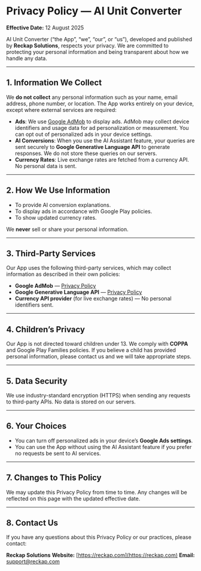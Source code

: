 # Privacy Policy — AI Unit Converter

**Effective Date:** 12 August 2025

AI Unit Converter (“the App”, “we”, “our”, or “us”), developed and published by **Reckap Solutions**, respects your privacy.
We are committed to protecting your personal information and being transparent about how we handle any data.

---

## 1. Information We Collect

We **do not collect** any personal information such as your name, email address, phone number, or location.
The App works entirely on your device, except where external services are required:

* **Ads**: We use [Google AdMob](https://policies.google.com/technologies/ads) to display ads. AdMob may collect device identifiers and usage data for ad personalization or measurement. You can opt out of personalized ads in your device settings.
* **AI Conversions**: When you use the AI Assistant feature, your queries are sent securely to **Google Generative Language API** to generate responses. We do not store these queries on our servers.
* **Currency Rates**: Live exchange rates are fetched from a currency API. No personal data is sent.

---

## 2. How We Use Information

* To provide AI conversion explanations.
* To display ads in accordance with Google Play policies.
* To show updated currency rates.

We **never** sell or share your personal information.

---

## 3. Third-Party Services

Our App uses the following third-party services, which may collect information as described in their own policies:

* **Google AdMob** — [Privacy Policy](https://policies.google.com/technologies/ads)
* **Google Generative Language API** — [Privacy Policy](https://policies.google.com/privacy)
* **Currency API provider** (for live exchange rates) — No personal identifiers sent.

---

## 4. Children’s Privacy

Our App is not directed toward children under 13. We comply with **COPPA** and Google Play Families policies. If you believe a child has provided personal information, please contact us and we will take appropriate steps.

---

## 5. Data Security

We use industry-standard encryption (HTTPS) when sending any requests to third-party APIs. No data is stored on our servers.

---

## 6. Your Choices

* You can turn off personalized ads in your device’s **Google Ads settings**.
* You can use the App without using the AI Assistant feature if you prefer no requests be sent to AI services.

---

## 7. Changes to This Policy

We may update this Privacy Policy from time to time. Any changes will be reflected on this page with the updated effective date.

---

## 8. Contact Us

If you have any questions about this Privacy Policy or our practices, please contact:

**Reckap Solutions**
**Website:** [https://reckap.com](https://reckap.com)
**Email:** [support@reckap.com](mailto:support@reckap.com)

